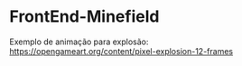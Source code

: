 # FrontEnd-Minefield

Exemplo de animação para explosão:
https://opengameart.org/content/pixel-explosion-12-frames
